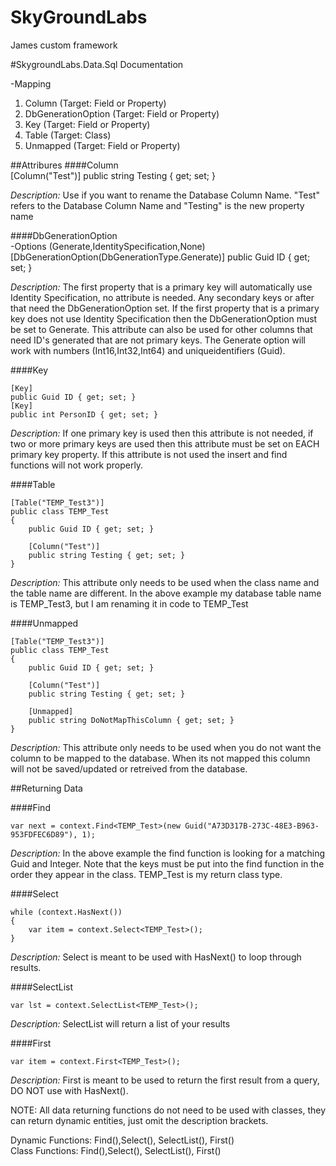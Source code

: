 SkyGroundLabs
=============

James custom framework

#SkygroundLabs.Data.Sql Documentation

-Mapping <br/>
1. Column (Target: Field or Property)<br/>
2. DbGenerationOption (Target: Field or Property)<br/>
3. Key (Target: Field or Property)<br/>
4. Table (Target: Class)<br/>
5. Unmapped (Target: Field or Property)<br/>

##Attribures
####Column<br/>
     [Column("Test")]
     public string Testing { get; set; }

<i>Description:</i>  Use if you want to rename the Database Column Name.  "Test" refers to the Database Column Name and "Testing" is the new property name

####DbGenerationOption<br/>
-Options (Generate,IdentitySpecification,None)<br/>
    [DbGenerationOption(DbGenerationType.Generate)]
    public Guid ID { get; set; }

<i>Description:</i>  The first property that is a primary key will automatically use Identity Specification, no attribute is needed.  Any secondary keys or after that need the DbGenerationOption set.  If the first property that is a primary key does not use Identity Specification then the DbGenerationOption must be set to Generate.  This attribute can also be used for other columns that need ID's generated that are not primary keys.  The Generate option will work with numbers (Int16,Int32,Int64) and uniqueidentifiers (Guid).

####Key<br/>

    [Key]
    public Guid ID { get; set; }
    [Key]
    public int PersonID { get; set; }
	
<i>Description:</i>  If one primary key is used then this attribute is not needed, if two or more primary keys are used then this attribute must be set on EACH primary key property.  If this attribute is not used the insert and find functions will not work properly.
	
####Table <br/>

    [Table("TEMP_Test3")]
    public class TEMP_Test
    {
        public Guid ID { get; set; }
        
        [Column("Test")]
        public string Testing { get; set; }
    }

<i>Description:</i>  This attribute only needs to be used when the class name and the table name are different.  In the above example my database table name is TEMP_Test3, but I am renaming it in code to TEMP_Test

####Unmapped <br/>

    [Table("TEMP_Test3")]
    public class TEMP_Test
    {
        public Guid ID { get; set; }
        
        [Column("Test")]
        public string Testing { get; set; }
       
        [Unmapped]
        public string DoNotMapThisColumn { get; set; }
    }

<i>Description:</i>  This attribute only needs to be used when you do not want the column to be mapped to the database.  When its not mapped this column will not be saved/updated or retreived from the database.

##Returning Data <br/>

####Find<br/>

    var next = context.Find<TEMP_Test>(new Guid("A73D317B-273C-48E3-B963-953FDFEC6D89"), 1);
    
<i>Description:</i>  In the above example the find function is looking for a matching Guid and Integer.  Note that the keys must be put into the find function in the order they appear in the class.  TEMP_Test is my return class type.

####Select<br/>

    while (context.HasNext())
    {
        var item = context.Select<TEMP_Test>();
    }
    
<i>Description:</i>  Select is meant to be used with HasNext() to loop through results.

####SelectList<br/>

    var lst = context.SelectList<TEMP_Test>();

    
<i>Description:</i>  SelectList will return a list of your results

####First<br/>

    var item = context.First<TEMP_Test>();
    
<i>Description:</i>  First is meant to be used to return the first result from a query, DO NOT use with HasNext().

NOTE:  All data returning functions do not need to be used with classes, they can return dynamic entities, just omit the description brackets.  

Dynamic Functions: Find(),Select(), SelectList(), First()<br/>
Class Functions: Find<MyClass>(),Select<MyClass>(), SelectList<MyClass>(), First<MyClass>()
